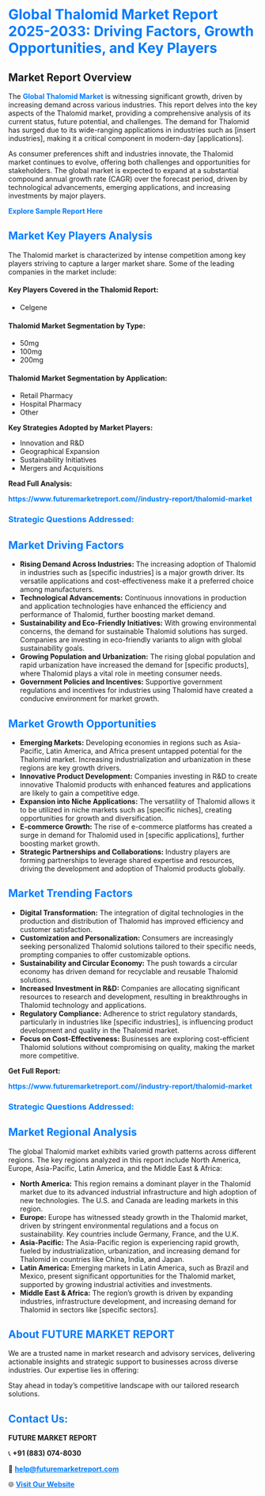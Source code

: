 <h1 style="color: #007BFF;">Global Thalomid Market Report 2025-2033: Driving Factors, Growth Opportunities, and Key Players</h1>

<section id="overview">
<h2>Market Report Overview</h2>
<p>The <a href="https://www.futuremarketreport.com//industry-report/thalomid-market" style="color: #007BFF; text-decoration: none;"><strong>Global Thalomid Market</strong></a> is witnessing significant growth, driven by increasing demand across various industries. This report delves into the key aspects of the Thalomid market, providing a comprehensive analysis of its current status, future potential, and challenges. The demand for Thalomid has surged due to its wide-ranging applications in industries such as [insert industries], making it a critical component in modern-day [applications].</p>
<p>As consumer preferences shift and industries innovate, the Thalomid market continues to evolve, offering both challenges and opportunities for stakeholders. The global market is expected to expand at a substantial compound annual growth rate (CAGR) over the forecast period, driven by technological advancements, emerging applications, and increasing investments by major players.</p>
</section>

<section id="overview">
<p><a href="https://www.futuremarketreport.com//request-sample/reportId=59120" style="color: #007BFF; text-decoration: none;"><strong>Explore Sample Report Here</strong></a></p>
</section>

<section id="key-players">
<h2 style="color: #007BFF;">Market Key Players Analysis</h2>
<p>The Thalomid market is characterized by intense competition among key players striving to capture a larger market share. Some of the leading companies in the market include:</p>
<h4>Key Players Covered in the Thalomid Report:</h4>
<ul><li>Celgene</li></ul>
<h4>Thalomid Market Segmentation by Type:</h4>
<ul><li>50mg</li><li>100mg</li><li>200mg</li></ul>

<h4>Thalomid Market Segmentation by Application:</h4>
<ul><li>Retail Pharmacy</li><li>Hospital Pharmacy</li><li>Other</li></ul>
<p><strong>Key Strategies Adopted by Market Players:</strong></p>
<ul>
<li>Innovation and R&D</li>
<li>Geographical Expansion</li>
<li>Sustainability Initiatives</li>
<li>Mergers and Acquisitions</li>
</ul>
</section>

<section>
<p><strong>Read Full Analysis: </strong></p><a href="https://www.futuremarketreport.com//industry-report/thalomid-market" style="color: #007BFF; text-decoration: none;"><strong>https://www.futuremarketreport.com//industry-report/thalomid-market</strong></a>
<h3 style="color: #007BFF;">Strategic Questions Addressed:</h3>
</section>

<section id="driving-factors">
<h2 style="color: #007BFF;">Market Driving Factors</h2>
<ul>
<li><strong>Rising Demand Across Industries:</strong> The increasing adoption of Thalomid in industries such as [specific industries] is a major growth driver. Its versatile applications and cost-effectiveness make it a preferred choice among manufacturers.</li>
<li><strong>Technological Advancements:</strong> Continuous innovations in production and application technologies have enhanced the efficiency and performance of Thalomid, further boosting market demand.</li>
<li><strong>Sustainability and Eco-Friendly Initiatives:</strong> With growing environmental concerns, the demand for sustainable Thalomid solutions has surged. Companies are investing in eco-friendly variants to align with global sustainability goals.</li>
<li><strong>Growing Population and Urbanization:</strong> The rising global population and rapid urbanization have increased the demand for [specific products], where Thalomid plays a vital role in meeting consumer needs.</li>
<li><strong>Government Policies and Incentives:</strong> Supportive government regulations and incentives for industries using Thalomid have created a conducive environment for market growth.</li>
</ul>
</section>

<section id="growth-opportunities">
<h2 style="color: #007BFF;">Market Growth Opportunities</h2>
<ul>
<li><strong>Emerging Markets:</strong> Developing economies in regions such as Asia-Pacific, Latin America, and Africa present untapped potential for the Thalomid market. Increasing industrialization and urbanization in these regions are key growth drivers.</li>
<li><strong>Innovative Product Development:</strong> Companies investing in R&D to create innovative Thalomid products with enhanced features and applications are likely to gain a competitive edge.</li>
<li><strong>Expansion into Niche Applications:</strong> The versatility of Thalomid allows it to be utilized in niche markets such as [specific niches], creating opportunities for growth and diversification.</li>
<li><strong>E-commerce Growth:</strong> The rise of e-commerce platforms has created a surge in demand for Thalomid used in [specific applications], further boosting market growth.</li>
<li><strong>Strategic Partnerships and Collaborations:</strong> Industry players are forming partnerships to leverage shared expertise and resources, driving the development and adoption of Thalomid products globally.</li>
</ul>
</section>

<section id="trending-factors">
<h2 style="color: #007BFF;">Market Trending Factors</h2>
<ul>
<li><strong>Digital Transformation:</strong> The integration of digital technologies in the production and distribution of Thalomid has improved efficiency and customer satisfaction.</li>
<li><strong>Customization and Personalization:</strong> Consumers are increasingly seeking personalized Thalomid solutions tailored to their specific needs, prompting companies to offer customizable options.</li>
<li><strong>Sustainability and Circular Economy:</strong> The push towards a circular economy has driven demand for recyclable and reusable Thalomid solutions.</li>
<li><strong>Increased Investment in R&D:</strong> Companies are allocating significant resources to research and development, resulting in breakthroughs in Thalomid technology and applications.</li>
<li><strong>Regulatory Compliance:</strong> Adherence to strict regulatory standards, particularly in industries like [specific industries], is influencing product development and quality in the Thalomid market.</li>
<li><strong>Focus on Cost-Effectiveness:</strong> Businesses are exploring cost-efficient Thalomid solutions without compromising on quality, making the market more competitive.</li>
</ul>
</section>

<section>
<p><strong>Get Full Report: </strong></p><a href="https://www.futuremarketreport.com//industry-report/thalomid-market" style="color: #007BFF; text-decoration: none;"><strong>https://www.futuremarketreport.com//industry-report/thalomid-market</strong></a>
<h3 style="color: #007BFF;">Strategic Questions Addressed:</h3>
</section>


<section id="regional-analysis">
<h2 style="color: #007BFF;">Market Regional Analysis</h2>
<p>The global Thalomid market exhibits varied growth patterns across different regions. The key regions analyzed in this report include North America, Europe, Asia-Pacific, Latin America, and the Middle East & Africa:</p>
<ul>
<li><strong>North America:</strong> This region remains a dominant player in the Thalomid market due to its advanced industrial infrastructure and high adoption of new technologies. The U.S. and Canada are leading markets in this region.</li>
<li><strong>Europe:</strong> Europe has witnessed steady growth in the Thalomid market, driven by stringent environmental regulations and a focus on sustainability. Key countries include Germany, France, and the U.K.</li>
<li><strong>Asia-Pacific:</strong> The Asia-Pacific region is experiencing rapid growth, fueled by industrialization, urbanization, and increasing demand for Thalomid in countries like China, India, and Japan.</li>
<li><strong>Latin America:</strong> Emerging markets in Latin America, such as Brazil and Mexico, present significant opportunities for the Thalomid market, supported by growing industrial activities and investments.</li>
<li><strong>Middle East & Africa:</strong> The region’s growth is driven by expanding industries, infrastructure development, and increasing demand for Thalomid in sectors like [specific sectors].</li>
</ul>
</section>

<footer>
<h2 style="color: #007BFF;">About FUTURE MARKET REPORT</h2>
<p>We are a trusted name in market research and advisory services, delivering actionable insights and strategic support to businesses across diverse industries. Our expertise lies in offering:</p>

<p>Stay ahead in today’s competitive landscape with our tailored research solutions.</p>

<h2 style="color: #007BFF;">Contact Us:</h2>
<p><strong>FUTURE MARKET REPORT</strong></p>
<p>📞 <strong>+91 (883) 074-8030</strong></p>
<p>📧 <strong><a href="mailto:help@futuremarketreport.com" style="color: #007BFF;">help@futuremarketreport.com</a></strong></p>
<p>🌐 <strong><a href="https://www.futuremarketreport.com/" style="color: #007BFF;">Visit Our Website</a></strong></p>
</footer>